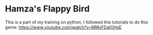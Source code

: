 # Hamza's Flappy Bird
This is a part of my training on python, I followed this tutorials to do this game:
https://www.youtube.com/watch?v=MMxFDaIOHsE
